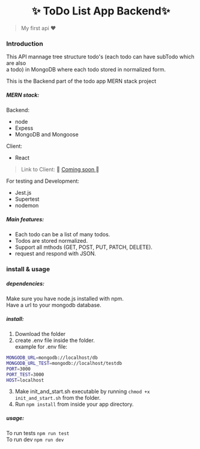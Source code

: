 <h1 align="center"> ✨ ToDo List App Backend✨ </h1>

> My first api ❤️

### Introduction
This API mannage tree structure todo's (each todo can have subTodo which are also   
a todo) in MongoDB where each todo stored in normalized form.

This is the Backend part of the todo app MERN stack project  

##### MERN stack:  
Backend:
- node 
- Expess
- MongoDB and Mongoose 

Client:
- React 
> Link to Client: 🙂 [Coming soon ]()🙂

For testing and Development:
- Jest.js
- Supertest
- nodemon


##### Main features:

- Each todo can be a list of many todos.
- Todos are stored normalized.
- Support all mthods (GET, POST, PUT, PATCH, DELETE).
- request and respond with JSON.

### install & usage

##### dependencies:
Make sure you have node.js installed with npm.  
Have a url to your mongodb database.

##### install:  
 1) Download the folder 
 2) create .env file inside the folder.  
example for .env file: 
```bash
MONGODB_URL=mongodb://localhost/db
MONGODB_URL_TEST=mongodb://localhost/testdb
PORT=3000
PORT_TEST=3000
HOST=localhost
```
3) Make init_and_start.sh executable by running `chmod +x init_and_start.sh` from the folder.
4) Run `npm install` from inside your app directory.

##### usage:

To run tests `npm run test`  
To run dev `npm run dev` 


















